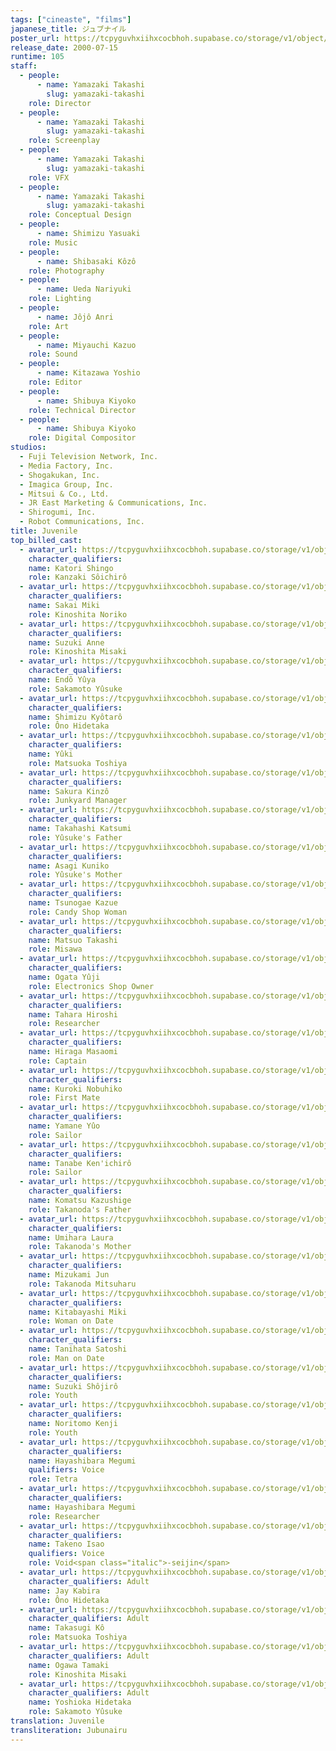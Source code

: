 ```yaml
---
tags: ["cineaste", "films"]
japanese_title: ジュブナイル
poster_url: https://tcpyguvhxiihxcocbhoh.supabase.co/storage/v1/object/public/godzilla-cineaste-public/content/films/juvenile-2000/posters/juvenile-2000.jpg
release_date: 2000-07-15
runtime: 105
staff:
  - people:
      - name: Yamazaki Takashi
        slug: yamazaki-takashi
    role: Director
  - people:
      - name: Yamazaki Takashi
        slug: yamazaki-takashi
    role: Screenplay
  - people:
      - name: Yamazaki Takashi
        slug: yamazaki-takashi
    role: VFX
  - people:
      - name: Yamazaki Takashi
        slug: yamazaki-takashi
    role: Conceptual Design
  - people:
      - name: Shimizu Yasuaki
    role: Music
  - people:
      - name: Shibasaki Kôzô
    role: Photography
  - people:
      - name: Ueda Nariyuki
    role: Lighting
  - people:
      - name: Jôjô Anri
    role: Art
  - people:
      - name: Miyauchi Kazuo
    role: Sound
  - people:
      - name: Kitazawa Yoshio
    role: Editor
  - people:
      - name: Shibuya Kiyoko
    role: Technical Director
  - people:
      - name: Shibuya Kiyoko
    role: Digital Compositor
studios:
  - Fuji Television Network, Inc.
  - Media Factory, Inc.
  - Shogakukan, Inc.
  - Imagica Group, Inc.
  - Mitsui & Co., Ltd.
  - JR East Marketing & Communications, Inc.
  - Shirogumi, Inc.
  - Robot Communications, Inc.
title: Juvenile
top_billed_cast:
  - avatar_url: https://tcpyguvhxiihxcocbhoh.supabase.co/storage/v1/object/public/godzilla-cineaste-public/content/films/juvenile-2000/cast-avatars/shingo-katori-0.jpg
    character_qualifiers:
    name: Katori Shingo
    role: Kanzaki Sôichirô
  - avatar_url: https://tcpyguvhxiihxcocbhoh.supabase.co/storage/v1/object/public/godzilla-cineaste-public/content/films/juvenile-2000/cast-avatars/miki-sakai-0.jpg
    character_qualifiers:
    name: Sakai Miki
    role: Kinoshita Noriko
  - avatar_url: https://tcpyguvhxiihxcocbhoh.supabase.co/storage/v1/object/public/godzilla-cineaste-public/content/films/juvenile-2000/cast-avatars/anne-suzuki-0.jpg
    character_qualifiers:
    name: Suzuki Anne
    role: Kinoshita Misaki
  - avatar_url: https://tcpyguvhxiihxcocbhoh.supabase.co/storage/v1/object/public/godzilla-cineaste-public/content/films/juvenile-2000/cast-avatars/yuya-endo-0.jpg
    character_qualifiers:
    name: Endô Yûya
    role: Sakamoto Yûsuke
  - avatar_url: https://tcpyguvhxiihxcocbhoh.supabase.co/storage/v1/object/public/godzilla-cineaste-public/content/films/juvenile-2000/cast-avatars/kyotaro-shimizu-0.jpg
    character_qualifiers:
    name: Shimizu Kyôtarô
    role: Ôno Hidetaka
  - avatar_url: https://tcpyguvhxiihxcocbhoh.supabase.co/storage/v1/object/public/godzilla-cineaste-public/content/films/juvenile-2000/cast-avatars/yuki-0.jpg
    character_qualifiers:
    name: Yûki
    role: Matsuoka Toshiya
  - avatar_url: https://tcpyguvhxiihxcocbhoh.supabase.co/storage/v1/object/public/godzilla-cineaste-public/content/films/juvenile-2000/cast-avatars/kinzo-sakura-0.jpg
    character_qualifiers:
    name: Sakura Kinzô
    role: Junkyard Manager
  - avatar_url: https://tcpyguvhxiihxcocbhoh.supabase.co/storage/v1/object/public/godzilla-cineaste-public/content/films/juvenile-2000/cast-avatars/katsumi-takahashi-0.jpg
    character_qualifiers:
    name: Takahashi Katsumi
    role: Yûsuke's Father
  - avatar_url: https://tcpyguvhxiihxcocbhoh.supabase.co/storage/v1/object/public/godzilla-cineaste-public/content/films/juvenile-2000/cast-avatars/kuniko-asagi-0.jpg
    character_qualifiers:
    name: Asagi Kuniko
    role: Yûsuke's Mother
  - avatar_url: https://tcpyguvhxiihxcocbhoh.supabase.co/storage/v1/object/public/godzilla-cineaste-public/content/films/juvenile-2000/cast-avatars/kazue-tsunogae-0.jpg
    character_qualifiers:
    name: Tsunogae Kazue
    role: Candy Shop Woman
  - avatar_url: https://tcpyguvhxiihxcocbhoh.supabase.co/storage/v1/object/public/godzilla-cineaste-public/content/films/juvenile-2000/cast-avatars/takashi-matsuo-0.jpg
    character_qualifiers:
    name: Matsuo Takashi
    role: Misawa
  - avatar_url: https://tcpyguvhxiihxcocbhoh.supabase.co/storage/v1/object/public/godzilla-cineaste-public/content/films/juvenile-2000/cast-avatars/yuji-ogata-0.jpg
    character_qualifiers:
    name: Ogata Yûji
    role: Electronics Shop Owner
  - avatar_url: https://tcpyguvhxiihxcocbhoh.supabase.co/storage/v1/object/public/godzilla-cineaste-public/content/films/juvenile-2000/cast-avatars/hiroshi-tahara-0.jpg
    character_qualifiers:
    name: Tahara Hiroshi
    role: Researcher
  - avatar_url: https://tcpyguvhxiihxcocbhoh.supabase.co/storage/v1/object/public/godzilla-cineaste-public/content/films/juvenile-2000/cast-avatars/masaomi-hiraga-0.jpg
    character_qualifiers:
    name: Hiraga Masaomi
    role: Captain
  - avatar_url: https://tcpyguvhxiihxcocbhoh.supabase.co/storage/v1/object/public/godzilla-cineaste-public/content/films/juvenile-2000/cast-avatars/nobuhiko-kuroki-0.jpg
    character_qualifiers:
    name: Kuroki Nobuhiko
    role: First Mate
  - avatar_url: https://tcpyguvhxiihxcocbhoh.supabase.co/storage/v1/object/public/godzilla-cineaste-public/content/films/juvenile-2000/cast-avatars/yuo-yamane-0.jpg
    character_qualifiers:
    name: Yamane Yûo
    role: Sailor
  - avatar_url: https://tcpyguvhxiihxcocbhoh.supabase.co/storage/v1/object/public/godzilla-cineaste-public/content/films/juvenile-2000/cast-avatars/kenichiro-tanabe-0.jpg
    character_qualifiers:
    name: Tanabe Ken'ichirô
    role: Sailor
  - avatar_url: https://tcpyguvhxiihxcocbhoh.supabase.co/storage/v1/object/public/godzilla-cineaste-public/content/films/juvenile-2000/cast-avatars/kazushige-komatsu-0.jpg
    character_qualifiers:
    name: Komatsu Kazushige
    role: Takanoda's Father
  - avatar_url: https://tcpyguvhxiihxcocbhoh.supabase.co/storage/v1/object/public/godzilla-cineaste-public/content/films/juvenile-2000/cast-avatars/laura-umihara-0.jpg
    character_qualifiers:
    name: Umihara Laura
    role: Takanoda's Mother
  - avatar_url: https://tcpyguvhxiihxcocbhoh.supabase.co/storage/v1/object/public/godzilla-cineaste-public/content/films/juvenile-2000/cast-avatars/jun-mizukami-0.jpg
    character_qualifiers:
    name: Mizukami Jun
    role: Takanoda Mitsuharu
  - avatar_url: https://tcpyguvhxiihxcocbhoh.supabase.co/storage/v1/object/public/godzilla-cineaste-public/content/films/juvenile-2000/cast-avatars/miki-kitabayashi-0.jpg
    character_qualifiers:
    name: Kitabayashi Miki
    role: Woman on Date
  - avatar_url: https://tcpyguvhxiihxcocbhoh.supabase.co/storage/v1/object/public/godzilla-cineaste-public/content/films/juvenile-2000/cast-avatars/satoshi-tanihata-0.jpg
    character_qualifiers:
    name: Tanihata Satoshi
    role: Man on Date
  - avatar_url: https://tcpyguvhxiihxcocbhoh.supabase.co/storage/v1/object/public/godzilla-cineaste-public/content/films/juvenile-2000/cast-avatars/shojiro-suzuki-0.jpg
    character_qualifiers:
    name: Suzuki Shôjirô
    role: Youth
  - avatar_url: https://tcpyguvhxiihxcocbhoh.supabase.co/storage/v1/object/public/godzilla-cineaste-public/content/films/juvenile-2000/cast-avatars/kenji-noritomo-0.jpg
    character_qualifiers:
    name: Noritomo Kenji
    role: Youth
  - avatar_url: https://tcpyguvhxiihxcocbhoh.supabase.co/storage/v1/object/public/godzilla-cineaste-public/content/films/juvenile-2000/cast-avatars/megumi-hayashibara-0.jpg
    character_qualifiers:
    name: Hayashibara Megumi
    qualifiers: Voice
    role: Tetra
  - avatar_url: https://tcpyguvhxiihxcocbhoh.supabase.co/storage/v1/object/public/godzilla-cineaste-public/content/films/juvenile-2000/cast-avatars/megumi-hayashibara-1.jpg
    character_qualifiers:
    name: Hayashibara Megumi
    role: Researcher
  - avatar_url: https://tcpyguvhxiihxcocbhoh.supabase.co/storage/v1/object/public/godzilla-cineaste-public/content/films/juvenile-2000/cast-avatars/isao-takeno-0.jpg
    character_qualifiers:
    name: Takeno Isao
    qualifiers: Voice
    role: Void<span class="italic">-seijin</span>
  - avatar_url: https://tcpyguvhxiihxcocbhoh.supabase.co/storage/v1/object/public/godzilla-cineaste-public/content/films/juvenile-2000/cast-avatars/jay-kabira-0.jpg
    character_qualifiers: Adult
    name: Jay Kabira
    role: Ôno Hidetaka
  - avatar_url: https://tcpyguvhxiihxcocbhoh.supabase.co/storage/v1/object/public/godzilla-cineaste-public/content/films/juvenile-2000/cast-avatars/ko-takasugi-0.jpg
    character_qualifiers: Adult
    name: Takasugi Kô
    role: Matsuoka Toshiya
  - avatar_url: https://tcpyguvhxiihxcocbhoh.supabase.co/storage/v1/object/public/godzilla-cineaste-public/content/films/juvenile-2000/cast-avatars/tamaki-ogawa-0.jpg
    character_qualifiers: Adult
    name: Ogawa Tamaki
    role: Kinoshita Misaki
  - avatar_url: https://tcpyguvhxiihxcocbhoh.supabase.co/storage/v1/object/public/godzilla-cineaste-public/content/films/juvenile-2000/cast-avatars/hidetaka-yoshioka-0.jpg
    character_qualifiers: Adult
    name: Yoshioka Hidetaka
    role: Sakamoto Yûsuke
translation: Juvenile
transliteration: Jubunairu
---
```

